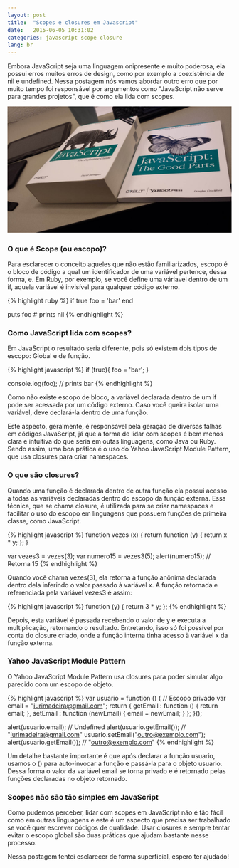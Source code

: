 ```yaml
---
layout: post
title:  "Scopes e closures em Javascript"
date:   2015-06-05 10:31:02
categories: javascript scope closure
lang: br
---
```


Embora JavaScript seja uma linguagem onipresente e muito poderosa, ela possui erros muitos erros de design, como por exemplo a coexistência de nil e undefined.
Nessa postagem nós vamos abordar outro erro que por muito tempo foi responsável por argumentos como "JavaScript não serve para grandes projetos", que é como ela lida com scopes.

![Javascript and its good parts](/images/javascript-good-bad-parts.jpg)

### O que é Scope (ou escopo)?

Para esclarecer o conceito aqueles que não estão familiarizados, escopo é o bloco de código a qual um identificador de uma variável pertence, dessa forma, e. Em Ruby, por exemplo, se você define uma váriavel dentro de um if, aquela variável é invisível para qualquer código externo.

{% highlight ruby %}
if true
  foo = 'bar'
end

puts foo # prints nil
{% endhighlight %}

### Como JavaScript lida com scopes?

Em JavaScript o resultado seria diferente, pois só existem dois tipos de escopo: Global e de função.

{% highlight javascript %}
if (true){
  foo = 'bar';
}

console.log(foo); // prints bar
{% endhighlight %}

Como não existe escopo de bloco, a variável declarada dentro de um if pode ser acessada por um código externo. Caso você queira isolar uma variável, deve declará-la dentro de uma função.

Este aspecto, geralmente, é responsável pela geração de diversas falhas em códigos JavaScript, já que a forma de lidar com scopes é bem menos clara e intuitiva do que seria em outas linguagens, como Java ou Ruby. Sendo assim, uma boa prática é o uso do Yahoo JavaScript Module Pattern, que usa closures para criar namespaces.

### O que são closures?

Quando uma função é declarada dentro de outra função ela possui acesso a todas as variáveis declaradas dentro do escopo da função externa. Essa técnica, que se chama closure, é utilizada para se criar namespaces e facilitar o uso do escopo em linguagens que possuem funções de primeira classe, como JavaScript.

{% highlight javascript %}
function vezes (x) {
  return function (y) {
    return x * y;
  };
}

var vezes3 = vezes(3);
var numero15 = vezes3(5);
alert(numero15); // Retorna 15
{% endhighlight %}

Quando você chama vezes(3), ela retorna a função anônima declarada dentro dela inferindo o valor passado à variável x. A função retornada e referenciada pela variável vezes3 é assim:

{% highlight javascript %}
function (y) {
  return 3 * y;
};
{% endhighlight %}

Depois, esta variável é passada recebendo o valor de y e executa a multiplicação, retornando o resultado. Entretando, isso só foi possível por conta do closure criado, onde a função interna tinha acesso à variável x da função externa.

### Yahoo JavaScript Module Pattern

O Yahoo JavaScript Module Pattern usa closures para poder simular algo parecido com um escopo de objeto.

{% highlight javascript %}
var usuario = function () {
  // Escopo privado
  var email = "iurimadeira@gmail.com";
  return {
    getEmail : function () {
      return email;
    },
    setEmail : function (newEmail) {
      email = newEmail;
    }
  };
}();

alert(usuario.email); // Undefined
alert(usuario.getEmail()); // "iurimadeira@gmail.com"
usuario.setEmail("outro@exemplo.com");
alert(usuario.getEmail()); // "outro@exemplo.com"
{% endhighlight %}

Um detalhe bastante importante é que após declarar a função usuario, usamos o () para auto-invocar a função e passá-la para o objeto usuario. Dessa forma o valor da variável email se torna privado e é retornado pelas funções declaradas no objeto retornado.

### Scopes não são tão simples em JavaScript

Como pudemos perceber, lidar com scopes em JavaScript não é tão fácil como em outras linguagens e este é um aspecto que precisa ser trabalhado se você quer escrever códigos de qualidade. Usar closures e sempre tentar evitar o escopo global são duas práticas que ajudam bastante nesse processo.

Nessa postagem tentei esclarecer de forma superficial, espero ter ajudado!
